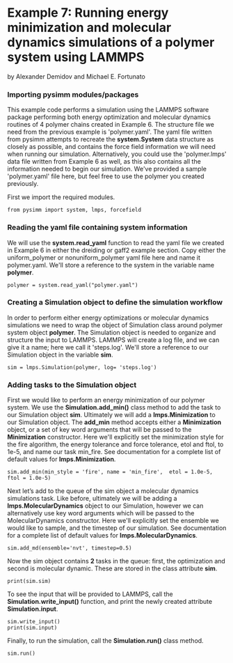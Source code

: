 Example 7: Running energy minimization and molecular dynamics simulations of a polymer system using LAMMPS
=======================================================================
by Alexander Demidov and Michael E. Fortunato

### Importing pysimm modules/packages
This example code performs a simulation using the LAMMPS software package performing both energy optimization and molecular dynamics  routines of 4 polymer chains created in Example 6. The structure file we need from the previous example is 'polymer.yaml'. The yaml file written from pysimm attempts to recreate the **system.System** data structure as closely as possible, and contains the force field information we will need when running our simulation. Alternatively, you could use the 'polymer.lmps' data file written from Example 6 as well, as this also contains all the information needed to begin our simulation. We've provided a sample 'polymer.yaml' file here, but feel free to use the polymer you created previously.

First we import the required modules.

```
from pysimm import system, lmps, forcefield
```

### Reading the yaml file containing system information
We will use the **system.read_yaml** function to read the yaml file we created in Example 6 in either the dreiding or gaff2 example section. Copy either the uniform_polymer or nonuniform_polymer yaml file here and name it polymer.yaml. We'll store a reference to the system in the variable name **polymer**.

```
polymer = system.read_yaml("polymer.yaml")
```

### Creating a Simulation object to define the simulation workflow

In order to perform either energy optimizations or molecular dynamics simulations we need to wrap the object of Simulation class around polymer system object **polymer**.  The Simulation object is needed to organize and structure the input to LAMMPS. LAMMPS will create a log file, and we can give it a name; here we call it 'steps.log'. We'll store a reference to our Simulation object in the variable **sim**.

```
sim = lmps.Simulation(polymer, log= 'steps.log')
```

### Adding tasks to the Simulation object

First we would like to perform an energy minimization of our polymer system. We use the **Simulation.add_min()** class method to add the task to our Simulation object **sim**. Ultimately we will add a **lmps.Minimization** to our Simulation object. The **add_min** method accepts either a **Minimization** object, or a set of key word arguments that will be passed to the **Minimization** constructor. Here we'll explicitly set the minimization style for the fire algorithm, the energy tolerance and force tolerance, etol and ftol, to 1e-5, and name our task min_fire. See documentation for a complete list of default values for **lmps.Minimization**.

```
sim.add_min(min_style = 'fire', name = 'min_fire',  etol = 1.0e-5, ftol = 1.0e-5)
```

Next let’s add to the queue of the sim object a molecular dynamics simulations task. Like before, ultimately we will be adding a **lmps.MolecularDynamics** object to our Simulation, however we can alternatively use key word arguments which will be passed to the MolecularDynamics constructor. Here we'll explicitly set the ensemble we would like to sample, and the timestep of our simulation. See documentation for a complete list of default values for **lmps.MolecularDynamics**.

```
sim.add_md(ensemble='nvt', timestep=0.5)
```

Now the sim object contains **2** tasks in the queue: first, the optimization and second is molecular dynamic. These are stored in the class attribute **sim**.

```
print(sim.sim)
```

To see the input that will be provided to LAMMPS, call the **Simulation.write_input()** function, and print the newly created attribute **Simulation.input**.

```
sim.write_input()
print(sim.input)
```

Finally, to run the simulation, call the **Simulation.run()** class method.

```
sim.run()
```
